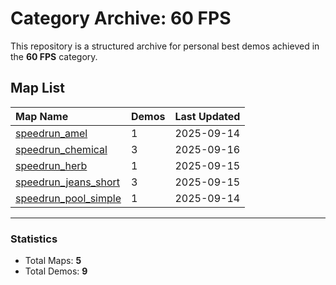 # Category Archive: 60 FPS

This repository is a structured archive for personal best demos achieved in the **60 FPS** category.

## Map List

| Map Name | Demos | Last Updated |
| :--- | :---- | :--- |
| [speedrun_amel](./speedrun_amel) | 1 | 2025-09-14 |
| [speedrun_chemical](./speedrun_chemical) | 3 | 2025-09-16 |
| [speedrun_herb](./speedrun_herb) | 1 | 2025-09-15 |
| [speedrun_jeans_short](./speedrun_jeans_short) | 3 | 2025-09-15 |
| [speedrun_pool_simple](./speedrun_pool_simple) | 1 | 2025-09-14 |

---

### Statistics
- Total Maps: **5**
- Total Demos: **9**